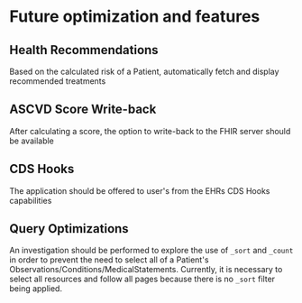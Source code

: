 # Future optimization and features

## Health Recommendations

Based on the calculated risk of a Patient, automatically fetch and display recommended treatments

## ASCVD Score Write-back

After calculating a score, the option to write-back to the FHIR server should be available

## CDS Hooks

The application should be offered to user's from the EHRs CDS Hooks capabilities

## Query Optimizations

An investigation should be performed to explore the use of `_sort` and `_count` in order to
prevent the need to select all of a Patient's Observations/Conditions/MedicalStatements.
Currently, it is necessary to select all resources and follow all pages because there is no
`_sort` filter being applied.
